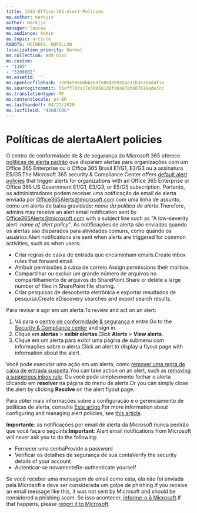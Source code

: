 ```yaml
---
title: 1385-Office-365-Alert-Policies
ms.author: markjjo
author: markjjo
manager: lauraw
ms.audience: Admin
ms.topic: article
ROBOTS: NOINDEX, NOFOLLOW
localization_priority: Normal
ms.collection: Adm_O365
ms.custom:
- "1385"
- "3200002"
ms.assetid: ''
ms.openlocfilehash: 1209e59668bbe69fe88408933ae11b357b8d4f1a
ms.sourcegitcommit: 55eff703a17e500681d8fa6a87eb067019ade3cc
ms.translationtype: MT
ms.contentlocale: pt-BR
ms.lasthandoff: 04/22/2020
ms.locfileid: "43687606"
---
```

# <a name="alert-policies"></a><span data-ttu-id="70cf4-102">Políticas de alerta</span><span class="sxs-lookup"><span data-stu-id="70cf4-102">Alert policies</span></span>

<span data-ttu-id="70cf4-103">O centro de conformidade de & de segurança do Microsoft 365 oferece [políticas de alerta padrão](https://docs.microsoft.com/office365/securitycompliance/alert-policies#default-alert-policies) que disparam alertas para organizações com um Office 365 Enterprise ou o Office 365 Brasil E1/G1, E3/G3 ou a assinatura E5/G5.</span><span class="sxs-lookup"><span data-stu-id="70cf4-103">The Microsoft 365 security & Compliance Center offers [default alert policies](https://docs.microsoft.com/office365/securitycompliance/alert-policies#default-alert-policies) that trigger alerts for organizations with an Office 365 Enterprise or Office 365 US Government E1/G1, E3/G3, or E5/G5 subscription.</span></span> <span data-ttu-id="70cf4-104">Portanto, os administradores podem receber uma notificação de email de alerta enviada por Office365Alerts@microsoft.com com uma linha de assunto, como um alerta de baixa gravidade: *nome da política de alerta*.</span><span class="sxs-lookup"><span data-stu-id="70cf4-104">Therefore, admins may receive an alert email notification sent by Office365Alerts@microsoft.com with a subject line such as "A low-severity alert: *name of alert policy*".</span></span> <span data-ttu-id="70cf4-105">As notificações de alerta são enviadas quando os alertas são disparados para atividades comuns, como quando os usuários:</span><span class="sxs-lookup"><span data-stu-id="70cf4-105">Alert notifications are sent when alerts are triggered for common activities, such as when users:</span></span>

- <span data-ttu-id="70cf4-106">Criar regras de caixa de entrada que encaminham emails.</span><span class="sxs-lookup"><span data-stu-id="70cf4-106">Create inbox rules that forward email.</span></span>
- <span data-ttu-id="70cf4-107">Atribuir permissões à caixa de correio.</span><span class="sxs-lookup"><span data-stu-id="70cf4-107">Assign permissions their mailbox.</span></span>
- <span data-ttu-id="70cf4-108">Compartilhar ou excluir um grande número de arquivos no compartilhamento de arquivos do SharePoint.</span><span class="sxs-lookup"><span data-stu-id="70cf4-108">Share or delete a large number of files in SharePoint file sharing.</span></span>
- <span data-ttu-id="70cf4-109">Criar pesquisas de descoberta eletrônica e exportar resultados de pesquisa.</span><span class="sxs-lookup"><span data-stu-id="70cf4-109">Create eDiscovery searches and export search results.</span></span>

<span data-ttu-id="70cf4-110">Para revisar e agir em um alerta:</span><span class="sxs-lookup"><span data-stu-id="70cf4-110">To review and act on an alert:</span></span>

1. <span data-ttu-id="70cf4-111">Vá para o [centro de conformidade & segurança](https://protection.office.com) e entre.</span><span class="sxs-lookup"><span data-stu-id="70cf4-111">Go to the [Security & Compliance center](https://protection.office.com) and sign in.</span></span>
2. <span data-ttu-id="70cf4-112">Clique em **alertas** > **exibir alertas**.</span><span class="sxs-lookup"><span data-stu-id="70cf4-112">Click **Alerts** > **View alerts**.</span></span>
3. <span data-ttu-id="70cf4-113">Clique em um alerta para exibir uma página de submenu com informações sobre o alerta.</span><span class="sxs-lookup"><span data-stu-id="70cf4-113">Click an alert to display a flyout page with information about the alert.</span></span>

<span data-ttu-id="70cf4-114">Você pode executar uma ação em um alerta, como [remover uma regra de caixa de entrada suspeita](https://docs.microsoft.com/office365/securitycompliance/responding-to-a-compromised-email-account).</span><span class="sxs-lookup"><span data-stu-id="70cf4-114">You can take action on an alert, such as [removing a suspicious inbox rule](https://docs.microsoft.com/office365/securitycompliance/responding-to-a-compromised-email-account).</span></span> <span data-ttu-id="70cf4-115">Ou você pode simplesmente fechar o alerta clicando em **resolver** na página do menu de alerta.</span><span class="sxs-lookup"><span data-stu-id="70cf4-115">Or you can simply close the alert by clicking **Resolve** on the alert flyout page.</span></span>

<span data-ttu-id="70cf4-116">Para obter mais informações sobre a configuração e o gerenciamento de políticas de alerta, consulte [Este artigo](https://docs.microsoft.com/office365/securitycompliance/alert-policies).</span><span class="sxs-lookup"><span data-stu-id="70cf4-116">For more information about configuring and managing alert policies, see  [this article](https://docs.microsoft.com/office365/securitycompliance/alert-policies).</span></span>

<span data-ttu-id="70cf4-117">**Importante**: as notificações por email de alerta da Microsoft nunca pedirão que você faça o seguinte:</span><span class="sxs-lookup"><span data-stu-id="70cf4-117">**Important**: Alert email notifications from Microsoft will never ask you to do the following:</span></span>

- <span data-ttu-id="70cf4-118">Fornecer uma senha</span><span class="sxs-lookup"><span data-stu-id="70cf4-118">Provide a password</span></span>
- <span data-ttu-id="70cf4-119">Verificar os detalhes de segurança de sua conta</span><span class="sxs-lookup"><span data-stu-id="70cf4-119">Verify the security details of your account</span></span>
- <span data-ttu-id="70cf4-120">Autenticar-se novamente</span><span class="sxs-lookup"><span data-stu-id="70cf4-120">Re-authenticate yourself</span></span>

<span data-ttu-id="70cf4-121">Se você receber uma mensagem de email como esta, ela não foi enviada pela Microsoft e deve ser considerada um golpe de phishing.</span><span class="sxs-lookup"><span data-stu-id="70cf4-121">If you receive an email message like this, it was not sent by Microsoft and should be considered a phishing scam.</span></span> <span data-ttu-id="70cf4-122">Se isso acontecer, [informe-o à Microsoft](https://docs.microsoft.com/office365/SecurityCompliance/report-junk-email-and-phishing-scams-in-outlook-on-the-web-eop).</span><span class="sxs-lookup"><span data-stu-id="70cf4-122">If that happens, please [report it to Microsoft](https://docs.microsoft.com/office365/SecurityCompliance/report-junk-email-and-phishing-scams-in-outlook-on-the-web-eop).</span></span>